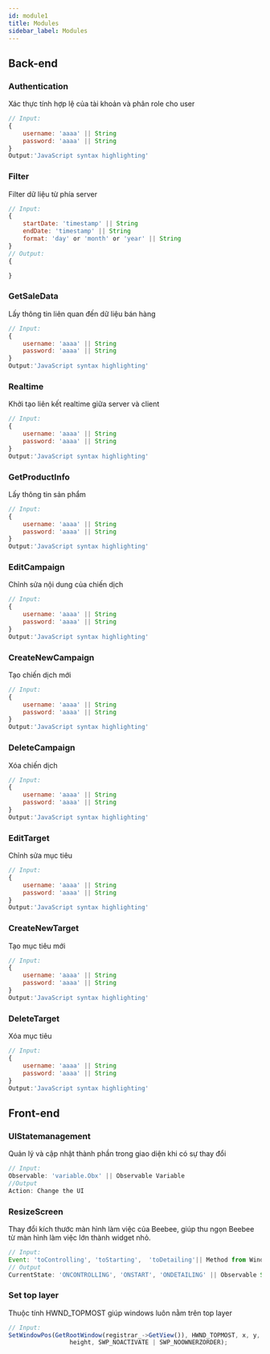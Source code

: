 ```yaml
---
id: module1
title: Modules
sidebar_label: Modules
---
```


## Back-end

### Authentication
Xác thực tính hợp lệ của tài khoản và phân role cho user
```javascript
// Input:
{
    username: 'aaaa' || String
    password: 'aaaa' || String
}
Output:'JavaScript syntax highlighting'
```

### Filter
Filter dữ liệu từ phía server
```javascript
// Input:
{
    startDate: 'timestamp' || String
    endDate: 'timestamp' || String
    format: 'day' or 'month' or 'year' || String
}
// Output:
{

}
```

### GetSaleData
Lấy thông tin liên quan đến dữ liệu bán hàng
```javascript
// Input:
{
    username: 'aaaa' || String
    password: 'aaaa' || String
}
Output:'JavaScript syntax highlighting'
```

### Realtime
Khởi tạo liên kết realtime giữa server và client
```javascript
// Input:
{
    username: 'aaaa' || String
    password: 'aaaa' || String
}
Output:'JavaScript syntax highlighting'
```

### GetProductInfo
Lấy thông tin sản phẩm 
```javascript
// Input:
{
    username: 'aaaa' || String
    password: 'aaaa' || String
}
Output:'JavaScript syntax highlighting'
```

### EditCampaign
Chỉnh sửa nội dung của chiến dịch
```javascript
// Input:
{
    username: 'aaaa' || String
    password: 'aaaa' || String
}
Output:'JavaScript syntax highlighting'
```

### CreateNewCampaign
Tạo chiến dịch mới
```javascript
// Input:
{
    username: 'aaaa' || String
    password: 'aaaa' || String
}
Output:'JavaScript syntax highlighting'
```

### DeleteCampaign
Xóa chiến dịch
```javascript
// Input:
{
    username: 'aaaa' || String
    password: 'aaaa' || String
}
Output:'JavaScript syntax highlighting'
```

### EditTarget
Chỉnh sửa mục tiêu
```javascript
// Input:
{
    username: 'aaaa' || String
    password: 'aaaa' || String
}
Output:'JavaScript syntax highlighting'
```

### CreateNewTarget
Tạo mục tiêu mới
```javascript
// Input:
{
    username: 'aaaa' || String
    password: 'aaaa' || String
}
Output:'JavaScript syntax highlighting'
```

### DeleteTarget
Xóa mục tiêu
```javascript
// Input:
{
    username: 'aaaa' || String
    password: 'aaaa' || String
}
Output:'JavaScript syntax highlighting'
```

## Front-end

### UIStatemanagement

Quản lý và cập nhật thành phần trong giao diện khi có sự thay đổi
```javascript
// Input:
Observable: 'variable.Obx' || Observable Variable
//Output
Action: Change the UI
```

### ResizeScreen
Thay đổi kích thước màn hình làm việc của Beebee, giúp thu ngọn Beebee từ màn hình làm việc lớn thành widget nhỏ.
```javascript
// Input:
Event: 'toControlling', 'toStarting',  'toDetailing'|| Method from WindowsController Class
// Output
CurrentState: 'ONCONTROLLING', 'ONSTART', 'ONDETAILING' || Observable String
```

### Set top layer
Thuộc tính HWND_TOPMOST giúp windows luôn nằm trên top layer
```javascript
// Input:
SetWindowPos(GetRootWindow(registrar_->GetView()), HWND_TOPMOST, x, y, width,
                 height, SWP_NOACTIVATE | SWP_NOOWNERZORDER);
```